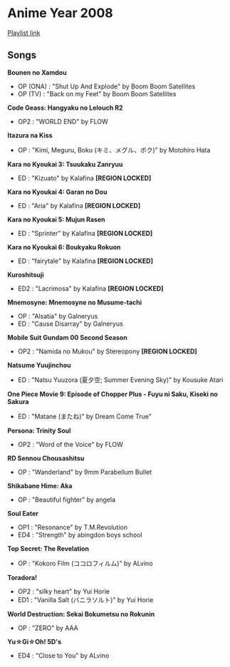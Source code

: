 # Anime Year 2008 

[Playlist link](https://open.spotify.com/user/fz230568w0ccmom2dg3zvxq1h/playlist/6KeF5KzNevmQVRYuxRosRP?si=OXKN4_FaTqGBNKGMiWxr9g)

## Songs

**Bounen no Xamdou**
* OP (ONA) : "Shut Up And Explode" by Boom Boom Satellites
* OP (TV) : "Back on my Feet" by Boom Boom Satellites

**Code Geass: Hangyaku no Lelouch R2**
* OP2 : "WORLD END" by FLOW

**Itazura na Kiss**
* OP : "Kimi, Meguru, Boku (キミ、メグル、ボク)" by Motohiro Hata

**Kara no Kyoukai 3: Tsuukaku Zanryuu**
* ED : "Kizuato" by Kalafina **[REGION LOCKED]**

**Kara no Kyoukai 4: Garan no Dou**
* ED : "Aria" by Kalafina **[REGION LOCKED]**

**Kara no Kyoukai 5: Mujun Rasen**
* ED : "Sprinter" by Kalafina **[REGION LOCKED]**

**Kara no Kyoukai 6: Boukyaku Rokuon**
* ED : "fairytale" by Kalafina **[REGION LOCKED]**

**Kuroshitsuji**
* ED2 : "Lacrimosa" by Kalafina **[REGION LOCKED]**

**Mnemosyne: Mnemosyne no Musume-tachi**
* OP : "Alsatia" by Galneryus
* ED : "Cause Disarray" by Galneryus

**Mobile Suit Gundam 00 Second Season**
* OP2 : "Namida no Mukou" by Stereopony **[REGION LOCKED]**

**Natsume Yuujinchou**
* ED : "Natsu Yuuzora (夏夕空; Summer Evening Sky)" by Kousuke Atari

**One Piece Movie 9: Episode of Chopper Plus - Fuyu ni Saku, Kiseki no Sakura**
* ED : "Matane (またね)" by Dream Come True"

**Persona: Trinity Soul**
* OP2 : "Word of the Voice" by FLOW

**RD Sennou Chousashitsu**
* OP : "Wanderland" by 9mm Parabellum Bullet

**Shikabane Hime: Aka**
* OP : "Beautiful fighter" by angela

**Soul Eater**
* OP1 : "Resonance" by T.M.Revolution
* ED4 : "Strength" by abingdon boys school

**Top Secret: The Revelation**
* OP : "Kokoro Film (ココロフィルム)" by ALvino

**Toradora!**
* OP2 : "silky heart" by Yui Horie
* ED1 : "Vanilla Salt (バニラソルト)" by Yui Horie

**World Destruction: Sekai Bokumetsu no Rokunin**
* OP : "ZERO" by AAA

**Yu☆Gi☆Oh! 5D's**
* ED4 : "Close to You" by ALvino
